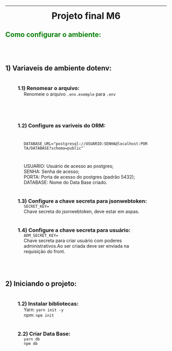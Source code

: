 <hr></hr>
<h1 style="margin: 0 auto; display: flex; justify-content: center;"> Projeto final M6 </h1>


<h2 style="color:green"> Como configurar o ambiente:</h2>

<h2 style="margin: 2vh 4vw 0 0" id="dotenv">1) Variaveis de ambiente dotenv:</h2>
<h3 style="margin: 1vh 4vw 0">1.1) Renomear o arquivo:</h3>
<p style="margin: 0 6vw 2vh 6vw">Renomeie o arquivo <code>.env.exemple</code> para <code>.env</code></p>
<h3 style="margin: 1vh 4vw 0">1.2) Configure as variveis do ORM:</h3>
<p style="margin: 1vh 6vw"><code>DATABASE_URL="postgresql://USUARIO:SENHA@localhost:PORTA/DATABASE?schema=public"`</code></p>

<p style="margin: 0 6vw">USUARIO: Usuário de acesso ao postgres;</p>
<p style="margin: 0 6vw">SENHA: Senha de acesso;</p>
<p style="margin: 0 6vw">PORTA: Porta de acesso do postgres (padrão 5432);</p>
<p style="margin: 0 6vw 2vw 6vw">DATABASE: Nome do Data Base criado.</p>

<h3 style="margin: 1vh 4vw 0">1.3) Configure a chave secreta para jsonwebtoken:</h3> 
<p style="margin: 0 6vw"><code>SECRET_KEY=</code></p>
<p style="margin: 0 6vw 2vw 6vw">Chave secreta do jsonwebtoken, deve estar em aspas.</p>

<h3 style="margin: 1vh 4vw 0">1.4) Configure a chave secreta para usuário:</h3> 
<p style="margin: 0 6vw"><code>ADM_SECRET_KEY=</code></p>

<p style="margin: 0 6vw">Chave secreta para criar usuário com poderes administrativos.Ao ser criada deve ser enviada na requisição do front.</p>

<h2 style="margin: 2vh 4vw 0 0" id="init">2) Iniciando o projeto: </h2>
    
<h3 style="margin: 1vh 4vw 0">1.2) Instalar bibliotecas:</h3>
<p style="margin: 0 6vw">Yarn: <code>yarn init -y</code></p>
<p style="margin: 0 6vw">npm: <code>npm init</code></p>
    
<h3 style="margin: 1vh 4vw 0">2.2) Criar Data Base:</h3>
<p style="margin: 0 6vw"><code>yarn db</code></p>
<p style="margin: 0 6vw"><code>npm db</code></p>